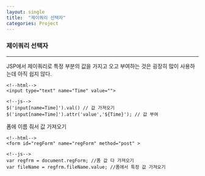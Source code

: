 ```yaml
---
layout: single
title:  "제이쿼리 선택자"
categories: Project
---
```

### 제이쿼리 선택자
***
JSP에서 제이쿼리로 특정 부분의 값을 가지고 오고 부여하는 것은 굉장히 많이 사용하는데
아직 쉽지 않다.

```
<!--html-->
<input type="text" name="Time" value="">

<!--js-->
$('input[name=Time]').val() // 값 가져오기
$('input[name=Time]').attr('value','${Time}'); // 값 부여
```

폼에 이름 줘서 값 가져오기
```
<!--html-->
<form id="regForm" name="regForm" method="post" > 

<!--js-->
var regfrm = document.regForm; //폼 값 다 가져오기
var fileName = regfrm.fileName.value; //폼에서 특정 값 가져오기
```
